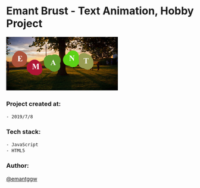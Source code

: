 # Emant Brust - Text Animation, Hobby Project

  <img src="https://github.com/emantggw/emant_animation_js/raw/main/assets/screenshots/mainscreen.png" width="300" />

### Project created at:

    - 2019/7/8

### Tech stack:

    - JavaScript
    - HTML5

### Author:

[@emantggw](https://github.com/emantggw)
